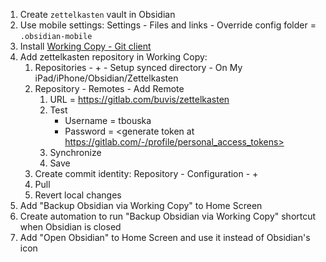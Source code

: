 1. Create `zettelkasten` vault in Obsidian
2. Use mobile settings: Settings - Files and links - Override config folder = `.obsidian-mobile`
3. Install [Working Copy - Git client](https://apps.apple.com/us/app/working-copy-git-client/id896694807)
4. Add zettelkasten repository in Working Copy:
    1. Repositories - + - Setup synced directory - On My iPad/iPhone/Obsidian/Zettelkasten
    2. Repository - Remotes - Add Remote
        1. URL = https://gitlab.com/buvis/zettelkasten
        2. Test
           - Username = tbouska
           - Password = <generate token at https://gitlab.com/-/profile/personal_access_tokens>
        3. Synchronize
        4. Save
    3. Create commit identity: Repository - Configuration - +
    4. Pull
    5. Revert local changes
5. Add "Backup Obsidian via Working Copy" to Home Screen
6. Create automation to run "Backup Obsidian via Working Copy" shortcut when Obsidian is closed
7. Add "Open Obsidian" to Home Screen and use it instead of Obsidian's icon
